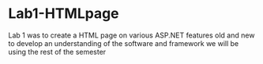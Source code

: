 # Lab1-HTMLpage
Lab 1 was to create a HTML page on various ASP.NET features old and new to develop an understanding of the software and framework we will be using the rest of the semester
